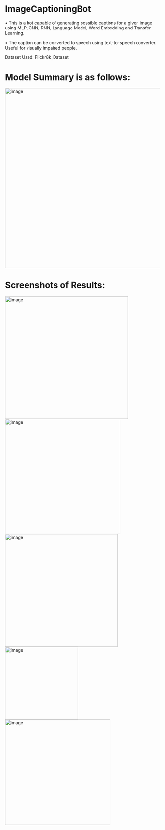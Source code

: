 # ImageCaptioningBot
• This is a bot capable of generating possible captions for a given image using MLP, CNN, RNN, Language Model, Word 
Embedding and Transfer Learning.

• The caption can be converted to speech using text-to-speech converter. Useful for visually impaired people.

Dataset Used: Flickr8k_Dataset
# Model Summary is as follows:



<img width="586" alt="image" src="https://github.com/Esshaan-Mahajan/ImageCaptioningBot/assets/56061481/67af5a39-bc46-4284-a185-994c0e636069">


# Screenshots of Results:
<img width="400" alt="image" src="https://github.com/Esshaan-Mahajan/ImageCaptioningBot/assets/56061481/27701302-9d77-4345-b640-992dde6630b2">

<img width="375" alt="image" src="https://github.com/Esshaan-Mahajan/ImageCaptioningBot/assets/56061481/d253cd48-bb89-4aa3-ae83-2d5e3dbdecad">

<img width="367" alt="image" src="https://github.com/Esshaan-Mahajan/ImageCaptioningBot/assets/56061481/4814dcca-0d7f-41ee-9a88-97ed2739b4c9">


<img width="237" alt="image" src="https://github.com/Esshaan-Mahajan/ImageCaptioningBot/assets/56061481/2c8c7326-5c15-4f82-817d-3d541475bbf9">

<img width="343" alt="image" src="https://github.com/Esshaan-Mahajan/ImageCaptioningBot/assets/56061481/cc8bc8c2-31a6-4df8-ba0e-1a99738d44f7">


